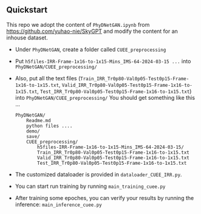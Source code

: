 ## Quickstart

This repo we adopt the content of `PhyDNetGAN.ipynb` from https://github.com/yuhao-nie/SkyGPT and modify the content for an inhouse dataset.  


- Under `PhyDNetGAN`, create a folder called `CUEE_preprocessing`  
- Put `h5files-IRR-Frame-1x16-to-1x15-Mins_IMS-64-2024-03-15 ...` into `PhyDNetGAN/CUEE_preprocessing/`
- Also, put all the text files (`Train_IRR_Tr0p80-Val0p05-Test0p15-Frame-1x16-to-1x15.txt`, `Valid_IRR_Tr0p80-Val0p05-Test0p15-Frame-1x16-to-1x15.txt`, `Test_IRR_Tr0p80-Val0p05-Test0p15-Frame-1x16-to-1x15.txt`) into `PhyDNetGAN/CUEE_preprocessing/`
    You should get something like this ...
    ```
    PhyDNetGAN/
        Readme.md
        python files .... 
        demo/
        save/
        CUEE_preprocessing/
            h5files-IRR-Frame-1x16-to-1x15-Mins_IMS-64-2024-03-15/
            Train_IRR_Tr0p80-Val0p05-Test0p15-Frame-1x16-to-1x15.txt
            Valid_IRR_Tr0p80-Val0p05-Test0p15-Frame-1x16-to-1x15.txt
            Test_IRR_Tr0p80-Val0p05-Test0p15-Frame-1x16-to-1x15.txt
    ```
- The customized dataloader is provided in `dataloader_CUEE_IRR.py`. 

- You can start run training by running
    `main_training_cuee.py`  

- After training some epoches, you can verify your results by running the inference:
    `main_inference_cuee.py`